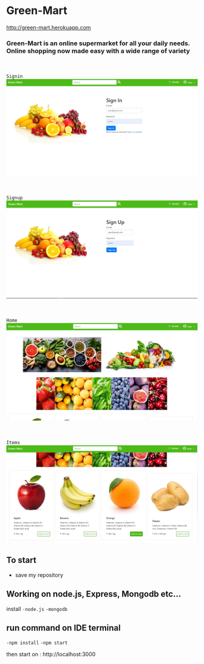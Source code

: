 # Green-Mart

http://green-mart.herokuapp.com

### Green-Mart is an online supermarket for all your daily needs. Online shopping now made easy with a wide range of variety

<br>

`` Signin ``
![Home Page](https://raw.githubusercontent.com/storyofcoder/green-mart/master/login.jpg)

<br>


`` Signup ``
![Home Page](https://raw.githubusercontent.com/storyofcoder/green-mart/master/signup.jpg)

<br>

`` Home ``
![Home Page](https://github.com/storyofcoder/green-mart/blob/master/greenmart1.jpg)

<br>

`` Items ``
![Order](https://raw.githubusercontent.com/storyofcoder/green-mart/master/greenmart2.jpg)

## To start 
- save my repository

## Working on node.js, Express, Mongodb etc... 

install 
   `-node.js` 
  `-mongodb`

## run command on IDE terminal
  `-npm install`
  `-npm start` 

then start on : http://localhost:3000
